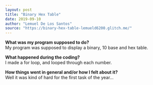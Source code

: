 ```yaml
---
layout: post
title: "Binary Hex Table"
date: 2019-09-10
author: "Lemuel De Los Santos"
source: "https://binary-hex-table-lemueld6200.glitch.me/"
---
```


**What was my program supposed to do?**  
My program was supposed to display a binary, 10 base and hex table.

**What happened during the coding?**  
I made a for loop, and looped through each number.

**How things went in general and/or how I felt about it?**  
Well it was kind of hard for the first task of the year...
